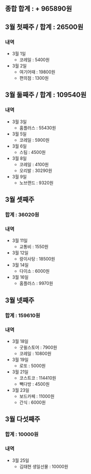 ## 종합 합계 :  + 965890원

## 3월 첫째주 / 합계 :  26500원

### 내역 
- 3월 1일
	- 코레일 : 5400원
- 3월 2일
	- 여기어때 : 19800원
	- 편의점 : 1300원
## 3월 둘째주 / 합계 : 109540원

### 내역
- 3월 3일
	- 홈플러스 : 55430원
- 3월 5일
	- 코레일 : 5900원
- 3월 6일
	- 스팀 : 4500원
- 3월 8일 
	- 코레일 : 4100원
	- 오리발 : 30290원
- 3월 9일 
	- 노브랜드 : 9320원
## 3월 셋째주

### 합계 : 36020원

### 내역
- 3월 11일
	- 교통비 : 1550원
- 3월 12일
	- 랑이사탕 : 18500원
- 3월 14일
	- 다이소 : 6000원
- 3월 16일
	- 홈플러스 : 9970원
## 3월 넷째주

### 합계 : 159610원

### 내역 
- 3월 18일
	- 굿윌스토어 : 7900원
	- 코레일 : 10800원
- 3월 19일
	- 로또 : 5000원
- 3월 21일
	- 코스트코 : 114410원
	- 빽다방 : 4500원
- 3월 23일
	- 보드카페 : 11000원
	- 간식 : 6000원

## 3월 다섯째주
### 합계 : 10000원

### 내역 
- 3월 25일 
	- 김태현 생일선물 : 10000원